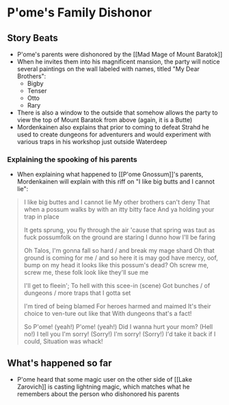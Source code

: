 # P'ome's Family Dishonor
## Story Beats
* P'ome's parents were dishonored by the [[Mad Mage of Mount Baratok]]
* When he invites them into his magnificent mansion, the party will notice several paintings on the wall labeled with names, titled "My Dear Brothers":
  * Bigby
  * Tenser
  * Otto
  * Rary
* There is also a window to the outside that somehow allows the party to view the top of Mount Baratok from above (again, it is a Butte)
* Mordenkainen also explains that prior to coming to defeat Strahd he used to create dungeons for adventurers and would experiment with various traps in his workshop just outside Waterdeep

### Explaining the spooking of his parents
* When explaining what happened to [[P'ome Gnossum]]'s parents, Mordenkainen will explain with this riff on "I like big butts and I cannot lie":

> I like big buttes and I cannot lie
> My other brothers can't deny
> That when a possum walks by with an itty bitty face
> And ya holding your trap in place
> 
> It gets sprung, you fly through the air
> 'cause that spring was taut as fuck
> possumfolk on the ground are staring
> I dunno how I'll be faring
> 
> Oh Talos, I'm gonna fall so hard / and break my mage shard
> Oh that ground is coming for me / and so here it is
> may god have mercy, oof, bump on my head
> it looks like this possum's dead?
> Oh screw me, screw me, these folk look like they'll sue me
> 
> I'll get to fleein'; To hell with this scee-in (scene)
> Got bunches / of dungeons / more traps that I gotta set
> 
> I'm tired of being blamed
> For heroes harmed and maimed
> It's their choice to ven-ture out like that
> With dungeons that's a fact!
> 
> So P'ome! (yeah!) P'ome! (yeah!)
> Did I wanna hurt your mom? (Hell no!)
> I tell you I'm sorry! (Sorry!) I'm sorry! (Sorry!) I'd take it back if I could,
> Situation was whack!

## What's happened so far
* P'ome heard that some magic user on the other side of [[Lake Zarovich]] is casting lightning magic, which matches what he remembers about the person who dishonored his parents